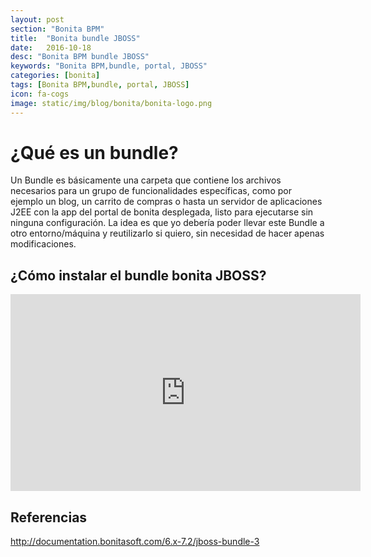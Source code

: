 ```yaml
---
layout: post
section: "Bonita BPM"
title:  "Bonita bundle JBOSS"
date:   2016-10-18
desc: "Bonita BPM bundle JBOSS"
keywords: "Bonita BPM,bundle, portal, JBOSS"
categories: [bonita]
tags: [Bonita BPM,bundle, portal, JBOSS]
icon: fa-cogs
image: static/img/blog/bonita/bonita-logo.png
---
```


# ¿Qué es un bundle? #

Un Bundle es básicamente una carpeta que contiene los archivos necesarios para un grupo de funcionalidades específicas, como por ejemplo un blog, un carrito de compras o hasta un servidor de aplicaciones J2EE con la app del portal de bonita desplegada, listo para ejecutarse sin ninguna configuración. 
La idea es que yo debería poder llevar este Bundle a otro entorno/máquina y reutilizarlo si quiero, sin necesidad de hacer apenas modificaciones.

## ¿Cómo instalar el bundle bonita JBOSS? ##

<div class="delimitador-multimedia">
    <div class="contenido-multimedia">
        <iframe width="560" height="315" src="https://www.youtube.com/embed/R7aeligaIyU?list=PLkQrLrDQK4Z3Ncpm1CLbHs0CvqYV1XJXU" frameborder="0" allowfullscreen></iframe>
    </div>
</div>

<!--more-->

## Referencias ##

<http://documentation.bonitasoft.com/6.x-7.2/jboss-bundle-3>


